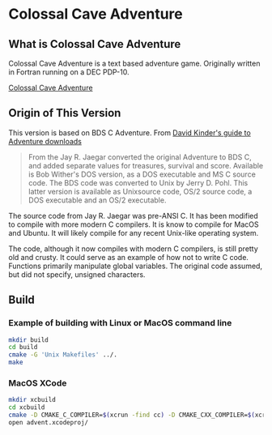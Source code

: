 # Colossal Cave Adventure

## What is Colossal Cave Adventure
Colossal Cave Adventure is a text based adventure game.  Originally
written in Fortran running on a DEC PDP-10.

[Colossal Cave Adventure](https://en.wikipedia.org/wiki/Colossal_Cave_Adventure)


## Origin of This Version 

This version is based on BDS C Adventure.  From 
[David Kinder's guide to Adventure downloads](https://rickadams.org/adventure/e_downloads.html)

> From the Jay R. Jaegar converted the original Adventure to BDS C, and
> added separate values for treasures, survival and score. Available is
> Bob Wither's DOS version, as a DOS executable and MS C source
> code. The BDS code was converted to Unix by Jerry D. Pohl. This latter
> version is available as Unixsource code, OS/2 source code, a DOS
> executable and an OS/2 executable.

The source code from Jay R. Jaegar was pre-ANSI C.  It has been
modified to compile with more modern C compilers.  It is know to
compile for MacOS and Ubuntu.  It will likely compile for any recent
Unix-like operating system.

The code, although it now compiles with modern C compilers, is still
pretty old and crusty.  It could serve as an example of how not to
write C code.  Functions primarily manipulate global variables.  The
original code assumed, but did not specify, unsigned characters.  

## Build
### Example of building with Linux or MacOS command line
```sh
mkdir build 
cd build
cmake -G 'Unix Makefiles' ../.
make 
```

### MacOS XCode
```sh
mkdir xcbuild 
cd xcbuild
cmake -D CMAKE_C_COMPILER=$(xcrun -find cc) -D CMAKE_CXX_COMPILER=$(xcrun -find c++) -G Xcode ../.
open advent.xcodeproj/
```
